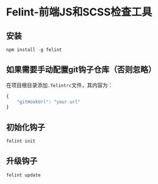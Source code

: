 Felint-前端JS和SCSS检查工具
========

## 安装

```c
npm install -g felint
```

## 如果需要手动配置git钩子仓库（否则忽略）

在项目根目录添加`.felintrc`文件，其内容为：

```js
{
	"gitHookUrl": "your url"
}
```

## 初始化钩子

```c
felint init
```

## 升级钩子

```c
felint update
```
